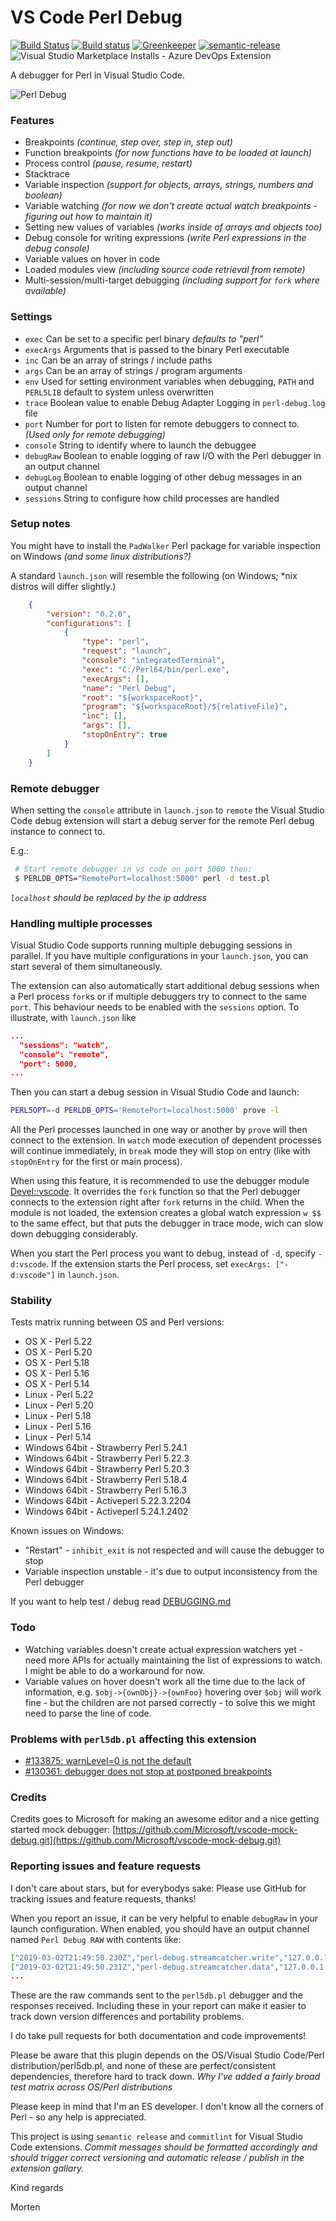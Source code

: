 # VS Code Perl Debug
[![Build Status](https://travis-ci.org/raix/vscode-perl-debug.svg?branch=master)](https://travis-ci.org/raix/vscode-perl-debug)
[![Build status](https://ci.appveyor.com/api/projects/status/rtt7e5fq99vw6857/branch/master)](https://ci.appveyor.com/project/raix/vscode-perl-debug/branch/master)
[![Greenkeeper](https://badges.greenkeeper.io/raix/vscode-perl-debug.svg)](https://greenkeeper.io/)
[![semantic-release](https://img.shields.io/badge/%20%20%F0%9F%93%A6%F0%9F%9A%80-semantic--release-e10079.svg)](https://github.com/semantic-release/semantic-release)
![Visual Studio Marketplace Installs - Azure DevOps Extension](https://img.shields.io/visual-studio-marketplace/azure-devops/installs/total/mortenhenriksen.perl-debug)

A debugger for Perl in Visual Studio Code.

![Perl Debug](images/vscode-perl-debugger.gif)

### Features

* Breakpoints *(continue, step over, step in, step out)*
* Function breakpoints *(for now functions have to be loaded at launch)*
* Process control *(pause, resume, restart)*
* Stacktrace
* Variable inspection *(support for objects, arrays, strings, numbers and boolean)*
* Variable watching *(for now we don't create actual watch breakpoints - figuring out how to maintain it)*
* Setting new values of variables *(works inside of arrays and objects too)*
* Debug console for writing expressions *(write Perl expressions in the debug console)*
* Variable values on hover in code
* Loaded modules view *(including source code retrieval from remote)*
* Multi-session/multi-target debugging *(including support for `fork` where available)*

### Settings

* `exec` Can be set to a specific perl binary *defaults to "perl"*
* `execArgs` Arguments that is passed to the binary Perl executable
* `inc` Can be an array of strings / include paths
* `args` Can be an array of strings / program arguments
* `env` Used for setting environment variables when debugging, `PATH` and `PERL5LIB` default to system unless overwritten
* `trace` Boolean value to enable Debug Adapter Logging in `perl-debug.log` file
* `port` Number for port to listen for remote debuggers to connect to. *(Used only for remote debugging)*
* `console` String to identify where to launch the debuggee
* `debugRaw` Boolean to enable logging of raw I/O with the Perl debugger in an output channel
* `debugLog` Boolean to enable logging of other debug messages in an output channel
* `sessions` String to configure how child processes are handled

### Setup notes

You might have to install the `PadWalker` Perl package for variable inspection on Windows *(and some linux distributions?)*

A standard `launch.json` will resemble the following (on Windows; *nix distros will differ slightly.)

```json
    {
        "version": "0.2.0",
        "configurations": [
            {
                "type": "perl",
                "request": "launch",
                "console": "integratedTerminal",
                "exec": "C:/Perl64/bin/perl.exe",
                "execArgs": [],
                "name": "Perl Debug",
                "root": "${workspaceRoot}",
                "program": "${workspaceRoot}/${relativeFile}",
                "inc": [],
                "args": [],
                "stopOnEntry": true
            }
        ]
    }
```

### Remote debugger

When setting the `console` attribute in `launch.json` to `remote` the
Visual Studio Code debug extension will start a debug server for the remote Perl
debug instance to connect to.

E.g.:
```bash
 # Start remote debugger in vs code on port 5000 then:
 $ PERLDB_OPTS="RemotePort=localhost:5000" perl -d test.pl
```
*`localhost` should be replaced by the ip address*

### Handling multiple processes

Visual Studio Code supports running multiple debugging sessions in
parallel. If you have multiple configurations in your `launch.json`,
you can start several of them simultaneously.

The extension can also automatically start additional debug sessions
when a Perl process `fork`s or if multiple debuggers try to connect
to the same `port`. This behaviour needs to be enabled with the
`sessions` option. To illustrate, with `launch.json` like

```json
...
  "sessions": "watch",
  "console": "remote",
  "port": 5000,
...
```

Then you can start a debug session in Visual Studio Code and launch:

```bash
PERL5OPT=-d PERLDB_OPTS='RemotePort=localhost:5000' prove -l
```

All the Perl processes launched in one way or another by `prove` will
then connect to the extension. In `watch` mode execution of dependent
processes will continue immediately, in `break` mode they will stop
on entry (like with `stopOnEntry` for the first or main process).

When using this feature, it is recommended to use the debugger module
[Devel::vscode](https://metacpan.org/pod/Devel::vscode). It overrides
the `fork` function so that the Perl debugger connects to the
extension right after `fork` returns in the child. When the module is
not loaded, the extension creates a global watch expression `w $$` to
the same effect, but that puts the debugger in trace mode, wich can
slow down debugging considerably.

When you start the Perl process you want to debug, instead of `-d`,
specify `-d:vscode`. If the extension starts the Perl process, set
`execArgs: ["-d:vscode"]` in `launch.json`.

### Stability

Tests matrix running between OS and Perl versions:

* OS X - Perl 5.22
* OS X - Perl 5.20
* OS X - Perl 5.18
* OS X - Perl 5.16
* OS X - Perl 5.14
* Linux - Perl 5.22
* Linux - Perl 5.20
* Linux - Perl 5.18
* Linux - Perl 5.16
* Linux - Perl 5.14
* Windows 64bit - Strawberry Perl 5.24.1
* Windows 64bit - Strawberry Perl 5.22.3
* Windows 64bit - Strawberry Perl 5.20.3
* Windows 64bit - Strawberry Perl 5.18.4
* Windows 64bit - Strawberry Perl 5.16.3
* Windows 64bit - Activeperl 5.22.3.2204
* Windows 64bit - Activeperl 5.24.1.2402

Known issues on Windows:

* "Restart" - `inhibit_exit` is not respected and will cause the debugger to stop
* Variable inspection unstable - it's due to output inconsistency from the Perl debugger

If you want to help test / debug read [DEBUGGING.md](DEBUGGING.md)

### Todo

* Watching variables doesn't create actual expression watchers yet - need more APIs for actually maintaining the list of expressions to watch. I might be able to do a workaround for now.
* Variable values on hover doesn't work all the time due to the lack of information, e.g. `$obj->{ownObj}->{ownFoo}` hovering over `$obj` will work fine - but the children are not parsed correctly - to solve this we might need to parse the line of code.

### Problems with `perl5db.pl` affecting this extension

* [#133875: warnLevel=0 is not the default](https://rt.perl.org/Ticket/Display.html?id=133875)
* [#130361: debugger does not stop at postponed breakpoints](https://rt.perl.org/Ticket/Display.html?id=130361)

### Credits

Credits goes to Microsoft for making an awesome editor and a nice getting started mock debugger: [https://github.com/Microsoft/vscode-mock-debug.git](https://github.com/Microsoft/vscode-mock-debug.git)


### Reporting issues and feature requests

I don't care about stars, but for everybodys sake:
Please use GitHub for tracking issues and feature requests, thanks!

When you report an issue, it can be very helpful to enable `debugRaw`
in your launch configuration. When enabled, you should have an output
channel named `Perl Debug RAW` with contents like:

```json
["2019-03-02T21:49:50.230Z","perl-debug.streamcatcher.write","127.0.0.1:40133 serving 127.0.0.1:43320","p $]\n"]
["2019-03-02T21:49:50.231Z","perl-debug.streamcatcher.data","127.0.0.1:40133 serving 127.0.0.1:43320","5.028001"]
...
```

These are the raw commands sent to the `perl5db.pl` debugger and the
responses received. Including these in your report can make it easier
to track down version differences and portability problems.

I do take pull requests for both documentation and code improvements!

Please be aware that this plugin depends on the OS/Visual Studio Code/Perl distribution/perl5db.pl,
and none of these are perfect/consistent dependencies, therefore hard to track down.
*Why I've added a fairly broad test matrix across OS/Perl distributions*

Please keep in mind that I'm an ES developer. I don't know all
the corners of Perl - so any help is appreciated.

This project is using `semantic release` and `commitlint` for Visual Studio Code extensions.
*Commit messages should be formatted accordingly and should trigger correct*
*versioning and automatic release / publish in the extension gallary.*

Kind regards

Morten
